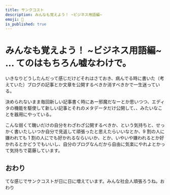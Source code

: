 ```yaml
---
title: サンクコスト
description: みんなも覚えよう！ ~ビジネス用語編~
emoji: 👔
is_published: true
---
```


# みんなも覚えよう！ ~ビジネス用語編~ ... てのはもちろん嘘なわけで。

いきなりどうしたんだって感じだけどそれはさておき、病んでる時に書いた（考えていた）ブログの記事とか文章を公開するべきか消すべきかで一生迷っている。

決められないまま毎回新しい記事書く時にあー邪魔だなーとか思いつつ、エディタの機能を駆使して新しい記事とそれのメタデータだけ公開して、、みたいなことを器用にやっている。

こんな弱くて醜いだけの自分をわざわざ公開するべきか、という気持ちと、せっかく書いたしいつか自分で見返して頑張ったと思えたらいいなとか、9 割の人に嫌われても 1 割の人にでも好かれるならいいか、とか、いやいや嫌われるとか好かれるとかどうでもいいし、自分のブログなんだから自由に気楽にやれよとかって気持ちで葛藤しています。

## おわり

てな感じでサンクコストが日に日に増えています。みんな社会人頑張ろうね。おわり
